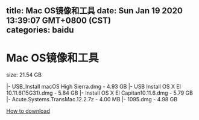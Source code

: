 
title: Mac OS镜像和工具
date: Sun Jan 19 2020 13:39:07 GMT+0800 (CST)    
categories: baidu
---

# Mac OS镜像和工具
size: 21.54 GB
 
 
|- USB_Install macOS High Sierra.dmg - 4.93 GB
|- USB Install OS X El 10.11.6(15G31).dmg - 5.84 GB
|- Install OS X El Capitan10.11.6.dmg - 5.79 GB
|- Acute.Systems.TransMac.12.2.7z - 4.00 MB
|- 1095.dmg - 4.98 GB

[How to download](https://bpcam.bemobtrk.com/go/2ceec3aa-1ca2-46d6-b9ff-aaa5c184517c?jno=4463)